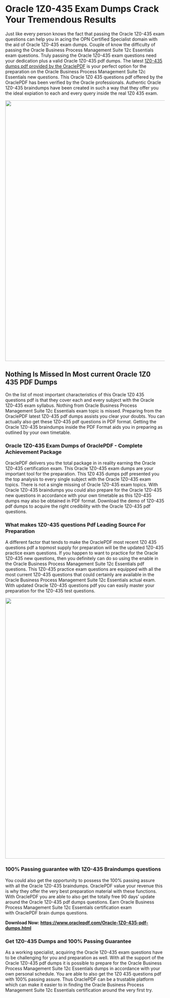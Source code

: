 <h1>Oracle 1Z0-435 Exam Dumps Crack Your Tremendous Results</h1>
<p>Just like every person knows the fact that passing the Oracle 1Z0-435 exam questions can help you in acing the&nbsp;OPN Certified Specialist&nbsp;domain with the aid of Oracle 1Z0-435 exam dumps. Couple of know the difficulty of passing the Oracle Business Process Management Suite 12c Essentials exam questions. Truly passing the Oracle 1Z0-435 exam questions need your dedication plus a valid Oracle 1Z0-435 pdf dumps. The latest&nbsp;<a href="https://www.oraclepdf.com/Oracle-1Z0-435-pdf-dumps.html">1Z0-435 dumps pdf provided by the OraclePDF</a>&nbsp;is your perfect option for the preparation on the Oracle Business Process Management Suite 12c Essentials new questions. This Oracle 1Z0 435 questions pdf offered by the OraclePDF has been verified by the Oracle professionals. Authentic Oracle 1Z0-435 braindumps have been created in such a way that they offer you the ideal expiation to each and every query inside the real 1Z0 435 exam.</p>
<p><a href="https://www.oraclepdf.com/Oracle-1Z0-435-pdf-dumps.html"><img src="https://i.ibb.co/mJY6Knz/1.png" width="820" /></a></p>
<h2>Nothing Is Missed In Most current Oracle 1Z0 435 PDF Dumps</h2>
<p>On the list of most important characteristics of this Oracle 1Z0 435 questions pdf is that they cover each and every subject with the Oracle 1Z0-435 exam syllabus. Nothing from Oracle Business Process Management Suite 12c Essentials exam topic is missed. Preparing from the OraclePDF latest 1Z0-435 pdf dumps assists you clear your doubts. You can actually also get these 1Z0-435 pdf questions in PDF format. Getting the Oracle 1Z0-435 braindumps inside the PDF Format aids you in preparing as outlined by your own timetable.</p>
<h3>Oracle 1Z0-435 Exam Dumps of OraclePDF - Complete Achievement Package</h3>
<p>OraclePDF delivers you the total package in in reality earning the Oracle 1Z0-435 certification exam. This Oracle 1Z0-435 exam dumps are your important tool for the preparation. This 1Z0 435 dumps pdf presented you the top analysis to every single subject with the Oracle 1Z0-435 exam topics. There is not a single missing of Oracle 1Z0-435 exam topics. With Oracle 1Z0-435 braindumps you could also prepare for the Oracle 1Z0-435 new questions in accordance with your own timetable as this 1Z0-435 dumps may also be obtained in PDF format. Download the demo of 1Z0-435 pdf dumps to acquire the right credibility with the Oracle 1Z0-435 pdf questions.</p>
<h3>What makes 1Z0-435 questions Pdf Leading Source For Preparation</h3>
<p>A different factor that tends to make the OraclePDF most recent 1Z0 435 questions pdf a topmost supply for preparation will be the updated 1Z0-435 practice exam questions. If you happen to want to practice for the Oracle 1Z0-435 new questions, then you definitely can do so using the enable in the Oracle Business Process Management Suite 12c Essentials pdf questions. This 1Z0-435 practice exam questions are equipped with all the most current 1Z0-435 questions that could certainly are available in the Oracle Business Process Management Suite 12c Essentials actual exam. With updated Oracle 1Z0-435 questions pdf you can easily master your preparation for the 1Z0-435 test questions.</p>
<p><img src="https://i.ibb.co/TWQ7T6D/2.png" width="820" /></p>
<h3>100% Passing guarantee with 1Z0-435 Braindumps questions</h3>
<p>You could also get the opportunity to possess the 100% passing assure with all the Oracle 1Z0-435 braindumps. OraclePDF value your revenue this is why they offer the very best preparation material with these functions. With OraclePDF you are able to also get the totally free 90 days&rsquo; update around the Oracle 1Z0-435 pdf dumps questions. Earn Oracle Business Process Management Suite 12c Essentials certification exam with&nbsp;OraclePDF&nbsp;brain dumps questions.</p>
<p><strong>Download Now: <a href="https://www.oraclepdf.com/Oracle-1Z0-435-pdf-dumps.html">https://www.oraclepdf.com/Oracle-1Z0-435-pdf-dumps.html</a></strong></p>
<h3>Get 1Z0-435&nbsp;Dumps&nbsp;and 100% Passing Guarantee</h3>
<p>As a working specialist, acquiring the Oracle 1Z0-435 exam questions have to be challenging for you and preparation as well. With all the support of the Oracle 1Z0-435 pdf dumps it is possible to prepare for the Oracle Business Process Management Suite 12c Essentials dumps in accordance with your own personal schedule. You are able to also get the 1Z0 435 questions pdf with 100% passing assure. Thus OraclePDF can be a trustable platform which can make it easier to in finding the Oracle Business Process Management Suite 12c Essentials certification around the very first try.</p>

